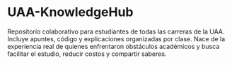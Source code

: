 # UAA-KnowledgeHub
Repositorio colaborativo para estudiantes de todas las carreras de la UAA. Incluye apuntes, código y explicaciones organizadas por clase. Nace de la experiencia real de quienes enfrentaron obstáculos académicos y busca facilitar el estudio, reducir costos y compartir saberes.
